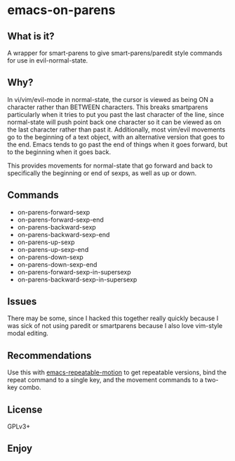 emacs-on-parens
===============

What is it?
-----------

A wrapper for smart-parens to give smart-parens/paredit style commands for use
in evil-normal-state.

Why?
----

In vi/vim/evil-mode in normal-state, the cursor is viewed as being
ON a character rather than BETWEEN characters.  This breaks
smartparens particularly when it tries to put you past the last
character of the line, since normal-state will push point back one
character so it can be viewed as on the last character rather than
past it.  Additionally, most vim/evil movements go to the beginning
of a text object, with an alternative version that goes to the end.
Emacs tends to go past the end of things when it goes forward, but
to the beginning when it goes back.

This provides movements for normal-state that go forward and back
to specifically the beginning or end of sexps, as well as up or
down.

Commands
--------

- on-parens-forward-sexp
- on-parens-forward-sexp-end
- on-parens-backward-sexp
- on-parens-backward-sexp-end
- on-parens-up-sexp
- on-parens-up-sexp-end
- on-parens-down-sexp
- on-parens-down-sexp-end
- on-parens-forward-sexp-in-supersexp
- on-parens-backward-sexp-in-supersexp

Issues
------

There may be some, since I hacked this together really quickly because I was
sick of not using paredit or smartparens because I also love vim-style modal
editing.

Recommendations
---------------

Use this with
[emacs-repeatable-motion](https://github.com/willghatch/emacs-repeatable-motion)
to get repeatable versions, bind the repeat command to a single key, and the
movement commands to a two-key combo.

License
-------

GPLv3+

Enjoy
-----
